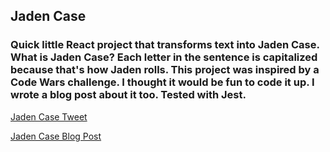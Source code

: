 ## Jaden Case
### Quick little  React project that transforms text into Jaden Case. What is Jaden Case? Each letter in the sentence is capitalized because that's how Jaden rolls. This project was inspired by a Code Wars challenge. I thought it would be fun to code it up. I wrote a blog post about it too. Tested with Jest.

[Jaden Case Tweet](https://scrawny-sticks.surge.sh/)

[Jaden Case Blog Post](http://rafaeliscoding.com/2018/02/jaden-case-es6-string-prototype/)

